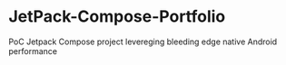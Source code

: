 # JetPack-Compose-Portfolio
PoC Jetpack Compose project levereging bleeding edge native Android performance
